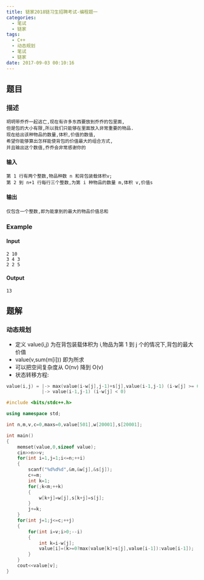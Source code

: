 ```yaml
---
title: 链家2018链习生招聘考试-编程题一
categories:
  - 笔试
  - 链家
tags:
  - C++
  - 动态规划
  - 笔试
  - 链家
date: 2017-09-03 00:10:16
---
```

## 题目
### 描述
	玥玥带乔乔一起逃亡,现在有许多东西要放到乔乔的包里面,
	但是包的大小有限,所以我们只能够在里面放入非常重要的物品.
	现在给出该种物品的数量,体积,价值的数值,
	希望你能够算出怎样能使背包的价值最大的组合方式,
	并且输出这个数值,乔乔会非常感谢你的
#### 输入
	第 1 行有两个整数,物品种数 n 和背包装载体积v;
	第 2 到 n+1 行每行三个整数,为第 i 种物品的数量 m,体积 v,价值s 
#### 输出
	仅包含一个整数,即为能拿到的最大的物品价值总和
### Example
#### Input
	2 10
	3 4 3
	2 2 5
#### Output
	13
## 题解
### 动态规划
* 定义 value(i,j) 为在背包装载体积为 i,物品为第 1 到 j 个的情况下,背包的最大价值
* value(v,sum(m[i])) 即为所求
* 可以把空间复杂度从 O(nv) 降到 O(v)
* 状态转移方程:

```cpp
value(i,j) = |-> max(value(i-w[j],j-1)+s[j],value(i-1,j-1) (i-w[j] >= 0)
             |-> value(i-1,j-1) (i-w[j] < 0)

```

```cpp
#include <bits/stdc++.h>

using namespace std;

int n,m,v,c=0,maxs=0,value[501],w[20001],s[20001];

int main()
{
    memset(value,0,sizeof value);
    cin>>n>>v;
    for(int i=1,j=1;i<=n;++i)
    {
        scanf("%d%d%d",&m,&w[j],&s[j]);
        c+=m;
        int k=1;
        for(;k<m;++k)
        {
            w[k+j]=w[j],s[k+j]=s[j];
        }
        j+=k;
    }
    for(int j=1;j<=c;++j)
    {
        for(int i=v;i>0;--i)
        {
            int k=i-w[j];
            value[i]=(k>=0?max(value[k]+s[j],value[i-1]):value[i-1]);
        }
    }
    cout<<value[v];
}

```